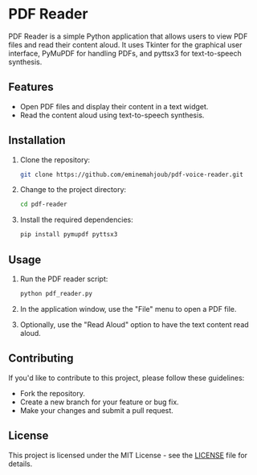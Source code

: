 # PDF Reader

PDF Reader is a simple Python application that allows users to view PDF files and read their content aloud. It uses Tkinter for the graphical user interface, PyMuPDF for handling PDFs, and pyttsx3 for text-to-speech synthesis.

## Features

- Open PDF files and display their content in a text widget.
- Read the content aloud using text-to-speech synthesis.

## Installation

1. Clone the repository:

    ```bash
    git clone https://github.com/eminemahjoub/pdf-voice-reader.git
    ```

2. Change to the project directory:

    ```bash
    cd pdf-reader
    ```

3. Install the required dependencies:

    ```bash
    pip install pymupdf pyttsx3
    ```

## Usage

1. Run the PDF reader script:

    ```bash
    python pdf_reader.py
    ```

2. In the application window, use the "File" menu to open a PDF file.

3. Optionally, use the "Read Aloud" option to have the text content read aloud.

## Contributing

If you'd like to contribute to this project, please follow these guidelines:

- Fork the repository.
- Create a new branch for your feature or bug fix.
- Make your changes and submit a pull request.

## License

This project is licensed under the MIT License - see the [LICENSE](LICENSE) file for details.
